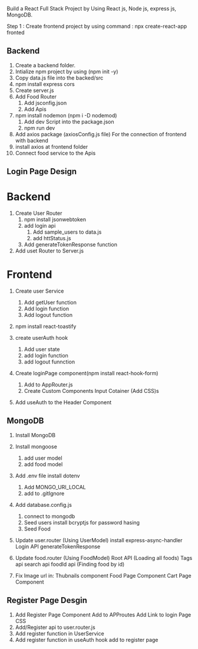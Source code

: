 Build a React Full Stack Project by Using React js, Node js, express js, MongoDB.



Step 1 : Create frontend project by using command : npx create-react-app fronted


## Backend
1. Create a backend folder.
2. Intialize npm project by using (npm init -y)
3. Copy data.js file into the backed/src
4. npm install express cors
5. Create server.js
6. Add Food Router
    1. Add jsconfig.json
    2. Add Apis
7. npm install nodemon (npm i -D nodemod)
    1. Add dev Script into the package.json
    2. npm run dev
8. Add axios package (axiosConfig.js file) For the connection of frontend with backend
9. install axios at frontend folder
9. Connect food service to the Apis


## Login Page Design
# Backend
1. Create User Router
    1. npm install jsonwebtoken
    2. add login api
        1. Add sample_users to data.js
        2. add httStatus.js
    3. Add generateTokenResponse function
2. Add uset Router to Server.js

# Frontend
1. Create user Service
    1. Add getUser function
    2. Add login function
    3. Add logout function
2. npm install react-toastify
3. create userAuth hook
    1. Add user state
    2. add login function
    3. add logout funnction
4. Create loginPage component(npm install react-hook-form)
    1. Add to AppRouter.js
    2. Create Custom Components
        Input Cotainer (Add CSS)s

5. Add useAuth to the Header Component



## MongoDB
1. Install MongoDB 
2. Install mongoose
    1. add user model
    2. add food model
3. Add .env file
    install dotenv
    1. Add MONGO_URI_LOCAL
    2. add to .gitIgnore
4. Add database.config.js
    1. connect to mongodb
    2. Seed users
        install bcryptjs for password hasing
    3. Seed Food

5. Update user.router (Using UserModel)
    install express-async-handler
    Login API
    generateTokenResponse
6. Update food.router (Using FoodModel)
    Root API (Loading all foods)
    Tags api
    search api
    foodId api (Finding food by id)

7. Fix Image url in:
    Thubnails component
    Food Page Component
    Cart Page Component

## Register Page Desgin
1. Add Register Page Component
    Add to APProutes
    Add Link to login Page
    CSS
2. Add/Register api to user.router.js
3. Add register function in UserService
4. Add register function in useAuth hook
    add to register page